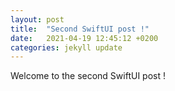 ```yaml
---
layout: post
title:  "Second SwiftUI post !"
date:   2021-04-19 12:45:12 +0200
categories: jekyll update
---
```

Welcome to the second SwiftUI post ! 